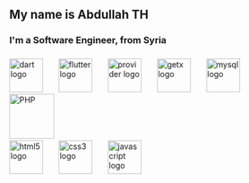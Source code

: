 <h2 align="left">My name is Abdullah TH</h2>
<h3 align="left"> I'm a Software Engineer, from Syria</h3>

###

<div align="left">
  <img src="https://cdn.jsdelivr.net/gh/devicons/devicon/icons/dart/dart-original.svg" height="60" alt="dart logo"  />
  <img width="20" />
  <img src="https://cdn.jsdelivr.net/gh/devicons/devicon/icons/flutter/flutter-original.svg" height="60" alt="flutter logo"  />
  <img width="20" />
  <img src="https://img.shields.io/badge/Provider-5C6BC0?style=for-the-badge&logo=flutter&logoColor=white" height="60" alt="provider logo"  />
  <img width="20" />
  <img src="https://img.shields.io/badge/GetX-009688?style=for-the-badge&logo=flutter&logoColor=white" height="60" alt="getx logo"  />
  <img width="20" />
  <img src="https://cdn.jsdelivr.net/gh/devicons/devicon/icons/mysql/mysql-original.svg" height="60" alt="mysql logo"  />
  <img width="20" />
  <img src="https://cdn.jsdelivr.net/gh/devicons/devicon/icons/php/php-original.svg" width="80" alt="PHP" />
  <img width="20" />
   <br/>
  <img src="https://cdn.jsdelivr.net/gh/devicons/devicon/icons/html5/html5-original.svg" height="60" alt="html5 logo"  />
  <img width="20" />
  <img src="https://cdn.jsdelivr.net/gh/devicons/devicon/icons/css3/css3-original.svg" height="60" alt="css3 logo"  />
  <img width="20" />
  <img src="https://cdn.jsdelivr.net/gh/devicons/devicon/icons/javascript/javascript-original.svg" height="60" alt="javascript logo"  />
  <img width="20" />
  
</div>
